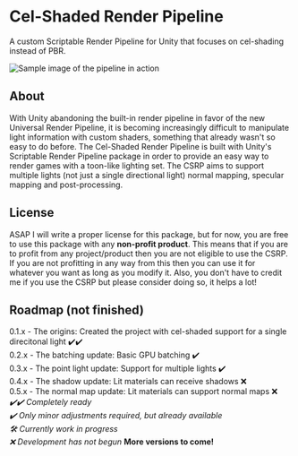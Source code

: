 # Cel-Shaded Render Pipeline  
A custom Scriptable Render Pipeline for Unity that focuses on cel-shading instead of PBR.  

![Sample image of the pipeline in action](https://github.com/lucena-fr4ct1ons/unity-csrp/blob/master/sample.png)  

## About  
With Unity abandoning the built-in render pipeline in favor of the new Universal Render Pipeline, it is becoming increasingly difficult to manipulate light information with custom shaders, something that already wasn't so easy to do before. The Cel-Shaded Render Pipeline is built with Unity's Scriptable Render Pipeline package in order to provide an easy way to render games with a toon-like lighting set. The CSRP aims to support multiple lights (not just a single directional light) normal mapping, specular mapping and post-processing.

## License
ASAP I will write a proper license for this package, but for now, you are free to use this package with any **non-profit product**. This means that if you are to profit from any project/product then you are not eligible to use the CSRP.  If you are not profitting in any way from this then you can use it for whatever you want as long as you modify it. Also, you don't have to credit me if you use the CSRP but please consider doing so, it helps a lot!  

## Roadmap (not finished)  
0.1.x - The origins: Created the project with cel-shaded support for a single direcitonal light ✔️✔️  
0.2.x - The batching update: Basic GPU batching ✔️  
0.3.x - The point light update: Support for multiple lights ✔️  
0.4.x - The shadow update: Lit materials can receive shadows ❌  
0.5.x - The normal map update: Lit materials can support normal maps ❌  
*✔️✔️ Completely ready  
✔️ Only minor adjustments required, but already available  
🛠️ Currently work in progress  
❌ Development has not begun*
**More versions to come!**
